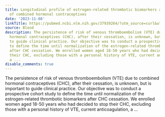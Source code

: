 ```yaml
---
title: Longitudinal profile of estrogen-related thrombotic biomarkers after cessation
  of combined hormonal contraceptives
date: '2023-11-08'
linkTitle: https://pubmed.ncbi.nlm.nih.gov/37939264/?utm_source=curl&utm_medium=rss&utm_campaign=journals&utm_content=7603509&fc=None&ff=20231109170747&v=2.17.9.post6+86293ac
source: Blood
description: The persistence of risk of venous thromboembolism (VTE) due to combined
  hormonal contraceptives (CHC), after their cessation, is unknown, but is important
  to guide clinical practice. Our objective was to conduct a prospective cohort study
  to define the time until normalization of the estrogen-related thrombotic biomarkers
  after CHC cessation. We enrolled women aged 18-50 years who had decided to stop
  their CHC, excluding those with a personal history of VTE, current anticoagulation,
  a ...
disable_comments: true
---
```

The persistence of risk of venous thromboembolism (VTE) due to combined hormonal contraceptives (CHC), after their cessation, is unknown, but is important to guide clinical practice. Our objective was to conduct a prospective cohort study to define the time until normalization of the estrogen-related thrombotic biomarkers after CHC cessation. We enrolled women aged 18-50 years who had decided to stop their CHC, excluding those with a personal history of VTE, current anticoagulation, a ...